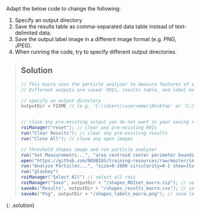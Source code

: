 Adapt the below code to change the following:
1. Specify an output directory
2. Save the results table as comma-separated data table instead of text-delimited data.
3. Save the output label image in a different image format (e.g. PNG, JPEG).
4. When running the code, try to specify different output directories.

> ## Solution
> ```java
>// This macro uses the particle analyzer to measure features of shapes.
>// Different outputs are saved: ROIs, results table, and label mask.
>
>// specify an output directory
>outputDir = FIXME // (e.g. 'C:\\Users\\username\\Desktop' or 'C:/Users/username/Desktop' on Windows, or '/Users/username/Desktop/' on MacOS)
>
>
>// close any pre-existing output you do not want in your saving results
>roiManager("reset"); // clear any pre-existing ROIs
>run("Clear Results"); // clear any pre-existing results
>run("Close All"); // close any open images
>
>// threshold shapes image and run particle analyzer
>run("Set Measurements...", "area centroid center perimeter bounding redirect=None decimal=3") // set desired measurements
>open("https://github.com/NEUBIAS/training-resources/raw/master/image_data/xy_8bit_binary_randomshapes.tif"); // open binary image with random shapes
>run("Analyze Particles...", "size=0-2000 circularity=0-1 show=[Count Masks] display add") // run the particle analyzer
>run("glasbey")
>roiManager("Select All") // select all rois
>roiManager("Save", outputDir + "/shapes_ROIset_macro.zip"); // save rois to output directory
>saveAs("Results", outputDir + "/shapes_results_macro.csv"); // save results file to output directory
>saveAs("Png", outputDir + "/shapes_labels_macro.png"); // save label mask to output directory
> ```
{: .solution}
